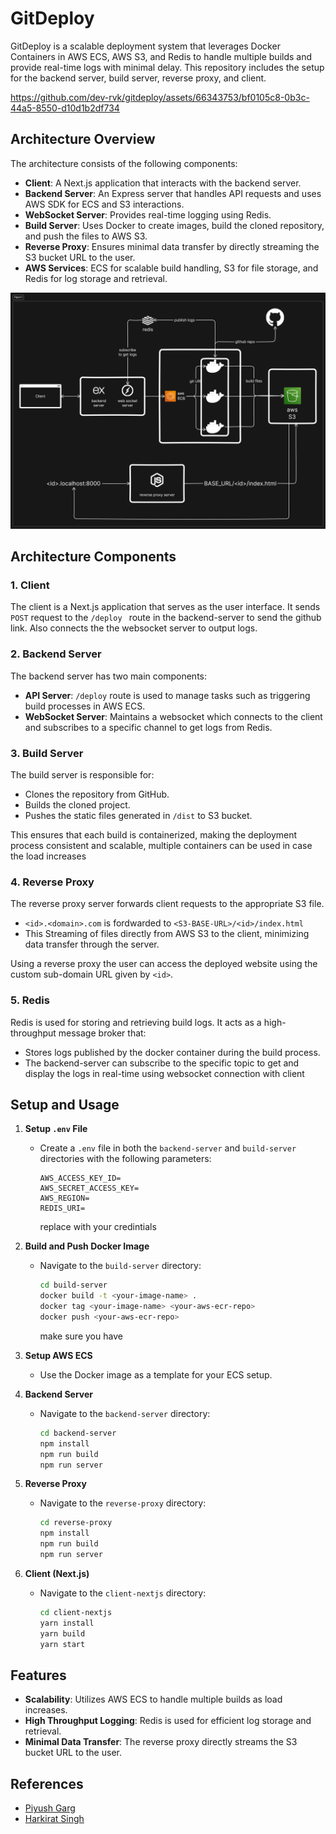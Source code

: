 # GitDeploy

GitDeploy is a scalable deployment system that leverages Docker Containers in AWS ECS, AWS S3, and Redis to handle multiple builds and provide real-time logs with minimal delay. This repository includes the setup for the backend server, build server, reverse proxy, and client.

https://github.com/dev-rvk/gitdeploy/assets/66343753/bf0105c8-0b3c-44a5-8550-d10d1b2df734

## Architecture Overview

The architecture consists of the following components:

- **Client**: A Next.js application that interacts with the backend server.
- **Backend Server**: An Express server that handles API requests and uses AWS SDK for ECS and S3 interactions.
- **WebSocket Server**: Provides real-time logging using Redis.
- **Build Server**: Uses Docker to create images, build the cloned repository, and push the files to AWS S3.
- **Reverse Proxy**: Ensures minimal data transfer by directly streaming the S3 bucket URL to the user.
- **AWS Services**: ECS for scalable build handling, S3 for file storage, and Redis for log storage and retrieval.

![Architecture](/docs/architecture.svg)

## Architecture Components

### 1. Client
The client is a Next.js application that serves as the user interface. It sends `POST` request to the `/deploy ` route in the backend-server to send the github link. Also connects the the websocket server to output logs.

### 2. Backend Server
The backend server has two main components:

- **API Server**: `/deploy` route is used to manage tasks such as triggering build processes in AWS ECS.
- **WebSocket Server**: Maintains a websocket which connects to the client and subscribes to a specific channel to get logs from Redis.

### 3. Build Server
The build server is responsible for:
- Clones the repository from GitHub.
- Builds the cloned project.
- Pushes the static files generated in `/dist` to S3 bucket.

This ensures that each build is containerized, making the deployment process consistent and scalable, multiple containers can be used in case the load increases

### 4. Reverse Proxy
The reverse proxy server forwards client requests to the appropriate S3 file. 
- `<id>.<domain>.com` is fordwarded to `<S3-BASE-URL>/<id>/index.html`
- This Streaming of files directly from AWS S3 to the client, minimizing data transfer through the server.

Using a reverse proxy the user can access the deployed website using the custom sub-domain URL given by `<id>`.

### 5. Redis
Redis is used for storing and retrieving build logs. It acts as a high-throughput message broker that:
- Stores logs published by the docker container during the build process.
- The backend-server can subscribe to the specific topic to get and display the logs in real-time using websocket connection with client

## Setup and Usage

1. **Setup `.env` File**
   - Create a `.env` file in both the `backend-server` and `build-server` directories with the following parameters:
     ```plaintext
     AWS_ACCESS_KEY_ID=
     AWS_SECRET_ACCESS_KEY=
     AWS_REGION=
     REDIS_URI=
     ```
     replace with your credintials

2. **Build and Push Docker Image**
   - Navigate to the `build-server` directory:
     ```sh
     cd build-server
     docker build -t <your-image-name> .
     docker tag <your-image-name> <your-aws-ecr-repo>
     docker push <your-aws-ecr-repo>
     ```
     make sure you have 

3. **Setup AWS ECS**
   - Use the Docker image as a template for your ECS setup.

4. **Backend Server**
   - Navigate to the `backend-server` directory:
     ```sh
     cd backend-server
     npm install
     npm run build
     npm run server
     ```

5. **Reverse Proxy**
   - Navigate to the `reverse-proxy` directory:
     ```sh
     cd reverse-proxy
     npm install
     npm run build
     npm run server
     ```

6. **Client (Next.js)**
   - Navigate to the `client-nextjs` directory:
     ```sh
     cd client-nextjs
     yarn install
     yarn build
     yarn start
     ```

## Features

- **Scalability**: Utilizes AWS ECS to handle multiple builds as load increases.
- **High Throughput Logging**: Redis is used for efficient log storage and retrieval.
- **Minimal Data Transfer**: The reverse proxy directly streams the S3 bucket URL to the user.

## References

- [Piyush Garg](https://www.youtube.com/watch?v=0A_JpLYG7hM)
- [Harkirat Singh](https://www.youtube.com/watch?v=c8_tafixiAs&t=5600s)

